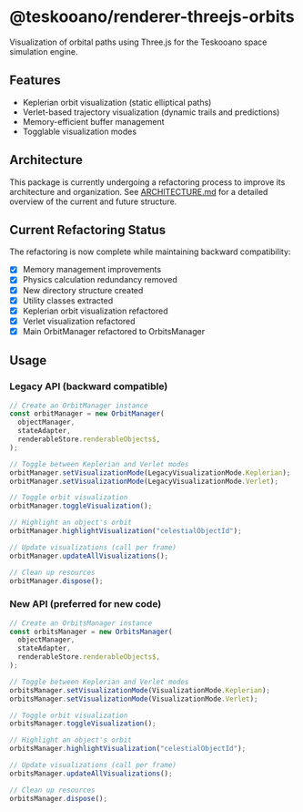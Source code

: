 # @teskooano/renderer-threejs-orbits

Visualization of orbital paths using Three.js for the Teskooano space simulation engine.

## Features

- Keplerian orbit visualization (static elliptical paths)
- Verlet-based trajectory visualization (dynamic trails and predictions)
- Memory-efficient buffer management
- Togglable visualization modes

## Architecture

This package is currently undergoing a refactoring process to improve its architecture and organization. See [ARCHITECTURE.md](./ARCHITECTURE.md) for a detailed overview of the current and future structure.

## Current Refactoring Status

The refactoring is now complete while maintaining backward compatibility:

- [x] Memory management improvements
- [x] Physics calculation redundancy removed
- [x] New directory structure created
- [x] Utility classes extracted
- [x] Keplerian orbit visualization refactored
- [x] Verlet visualization refactored
- [x] Main OrbitManager refactored to OrbitsManager

## Usage

### Legacy API (backward compatible)

```typescript
// Create an OrbitManager instance
const orbitManager = new OrbitManager(
  objectManager,
  stateAdapter,
  renderableStore.renderableObjects$,
);

// Toggle between Keplerian and Verlet modes
orbitManager.setVisualizationMode(LegacyVisualizationMode.Keplerian);
orbitManager.setVisualizationMode(LegacyVisualizationMode.Verlet);

// Toggle orbit visualization
orbitManager.toggleVisualization();

// Highlight an object's orbit
orbitManager.highlightVisualization("celestialObjectId");

// Update visualizations (call per frame)
orbitManager.updateAllVisualizations();

// Clean up resources
orbitManager.dispose();
```

### New API (preferred for new code)

```typescript
// Create an OrbitsManager instance
const orbitsManager = new OrbitsManager(
  objectManager,
  stateAdapter,
  renderableStore.renderableObjects$,
);

// Toggle between Keplerian and Verlet modes
orbitsManager.setVisualizationMode(VisualizationMode.Keplerian);
orbitsManager.setVisualizationMode(VisualizationMode.Verlet);

// Toggle orbit visualization
orbitsManager.toggleVisualization();

// Highlight an object's orbit
orbitsManager.highlightVisualization("celestialObjectId");

// Update visualizations (call per frame)
orbitsManager.updateAllVisualizations();

// Clean up resources
orbitsManager.dispose();
```
